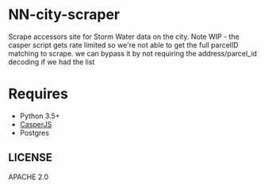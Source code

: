 # NN-city-scraper
Scrape accessors site for Storm Water data on the city. 
Note WIP - the casper script gets rate limited so we're not able to get the full parcelID matching to scrape. 
we can bypass it by not requiring the address/parcel_id decoding if we had the list


Requires
===
- Python 3.5+ 
- [CasperJS](http://casperjs.org/)
- Postgres

LICENSE 
---
APACHE 2.0 
